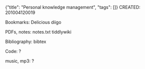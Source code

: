 {"title": "Personal knowledge management", "tags": []}
CREATED: 201004120019

Bookmarks:
Delicious
diigo

PDFs, notes:
notes.txt
tiddlywiki

Bibliography:
bibtex

Code:
?

music, mp3:
?

